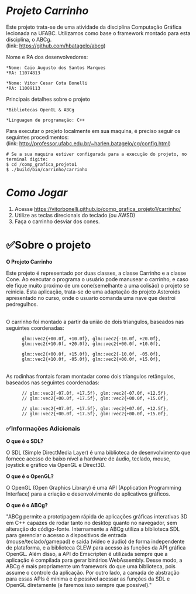 # *Projeto Carrinho*
Este projeto trata-se de uma atividade da disciplina Computação Gráfica lecionada na UFABC.
Utilizamos como base o framework montado para esta disciplina, o ABCg. 
<br>(link: https://github.com/hbatagelo/abcg)

Nome e RA dos desenvolvedores:
			
	*Nome: Caio Augusto dos Santos Marques
	*RA: 11074813
	
	*Nome: Vitor Cesar Cota Bonelli
	*RA: 11009113

Principais detalhes sobre o projeto
			
	*Bibliotecas OpenGL & ABCg
	
	*Linguagem de programação: C++
  

Para executar o projeto localmente em sua maquina, é preciso seguir os seguintes procedimentos:
<br>(link: http://professor.ufabc.edu.br/~harlen.batagelo/cg/config.html)
```
# Se a sua maquina estiver configurada para a execução do projeto, no terminal digite:
$ cd /comp_grafica_projeto1
$ ./build/bin/carrinho/carrinho

```

# *Como Jogar*

1. Acesse https://vitorbonelli.github.io/comp_grafica_projeto1/carrinho/
2. Utilize as teclas direcionais do teclado (ou AWSD)
3. Faça o carrinho desviar dos cones.

# ✅Sobre o projeto

**O Projeto Carrinho**

Este projeto é representado por duas classes, a classe Carrinho e a classe Cone. Ao executar o programa o usuário pode manusear o carrinho, e caso ele fique muito proximo de um cone(semelhante a uma colisão) o projeto se reinicia. Esta aplicação, trata-se de uma adaptação do projeto Asteroids apresentado no curso, onde o usuario comanda uma nave que destroi pedregulhos.

<br>O carrinho foi montado a partir da união de dois triangulos, baseados nas seguintes coordenadas:
```
      glm::vec2{+00.0f, +10.0f}, glm::vec2{-10.0f, +20.0f},
      glm::vec2{+10.0f, +20.0f}, glm::vec2{+00.0f, +10.0f}, 

      glm::vec2{+00.0f, +15.0f}, glm::vec2{-10.0f, -05.0f}, 
      glm::vec2{+10.0f, -05.0f}, glm::vec2{+00.0f, +15.0f},
```
<br>As rodinhas frontais foram montadar como dois triangulos retângulos, baseados nas seguintes coordenadas:
```
      // glm::vec2{-07.0f, +17.5f}, glm::vec2{-07.0f, +12.5f},
      // glm::vec2{+00.0f, +17.5f}, glm::vec2{+00.0f, +15.0f},
      
      // glm::vec2{+07.0f, +17.5f}, glm::vec2{+07.0f, +12.5f},
      // glm::vec2{+00.0f, +17.5f}, glm::vec2{+00.0f, +15.0f},
```


### ✅Informações Adicionais

**O que é o SDL?**

O SDL (Simple DirectMedia Layer) é uma biblioteca de desenvolvimento que fornece acesso de baixo nível a hardware de áudio, teclado, mouse, joystick e gráfico via OpenGL e Direct3D.

**O que é o OpenGL?**

O OpenGL (Open Graphics Library) é uma API (Application Programming Interface) para a criação e desenvolvimento de aplicativos gráficos.

**O que é o ABCg?**

"ABCg permite a prototipagem rápida de aplicações gráficas interativas 3D em C++ capazes de rodar tanto no desktop quanto no navegador, sem alteração do código-fonte.
Internamente a ABCg utiliza a biblioteca SDL para gerenciar o acesso a dispositivos de entrada (mouse/teclado/gamepad) e saída (vídeo e áudio) de forma independente de plataforma, e a biblioteca GLEW para acesso às funções da API gráfica OpenGL. Além disso, a API do Emscripten é utilizada sempre que a aplicação é compilada para gerar binários WebAssembly. Desse modo, a ABCg é mais propriamente um framework do que uma biblioteca, pois assume o controle da aplicação. Por outro lado, a camada de abstração para essas APIs é mínima e é possível acessar as funções da SDL e OpenGL diretamente (e faremos isso sempre que possível)."

